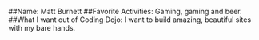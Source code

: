 ##Name:
Matt Burnett
##Favorite Activities:
Gaming, gaming and beer.
##What I want out of Coding Dojo:
I want to build amazing, beautiful sites with my bare hands.
